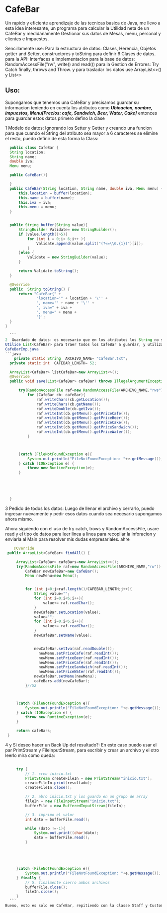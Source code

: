 # CafeBar
Un rapido y eficiente aprendizaje de las tecnicas basica de Java, me llevo a esta idea interesante, un programa para calcular la Utilidad neta de un CafeBar y medidanamente Gestionar sus datos de Mesas, menu, personal y clientes e Impuestos.

Sencillamente use:
 Para la estructura de datos: Clases, Herencia, Objetos getter and Setter, constructores y toString para definir 6 Clases de datos.
 para la API: Interfaces e Implementacion
 para la base de datos: RandomAccessFile("rw", write() and read()) 
 para la Gestion de Errores: Try Catch finally, throws and Throw.
 y para trasladar los datos use ArrayList<>() y List<>
 
 ## Uso:
  Supongamos que tenemos una CafeBar y precisamos guardar su informacion teniendo en cuenta los atributos como **_Ubicacion, nombre, impuestos, Menu[Precios: cafe, Sandwich, Beer, Water, Cake]_** entonces para guardar estos datos primero defino la clase
 
  1  Modelo de datos: Ignorando los Setter y Getter y creando una funcion para que cuando el String del atributo sea mayor a 6 caracteres se elimine el resto, puedo definir de esta forma la Class:
  ```java
    public class CafeBar {
    String location;
    String name;
    double iva;
    Menu menu;

    public CafeBar(){

    }
    public CafeBar(String location, String name, double iva, Menu menu) {
        this.location = buffer(location);
        this.name = buffer(name);
        this.iva = iva;
        this.menu = menu;
    }


    public String buffer(String value){
        StringBuilder Validate= new StringBuilder();
        if (value.length()>5){
            for (int i = 0;i< 6;i++ ){
                Validate.append(value.split("(?<=\\G.{1})")[i]);
            }
        }else {
            Validate = new StringBuilder(value);
        }

        return Validate.toString();
    }

    @Override
    public  String toString() {
        return "CafeBar{" +
                "location='" + location + '\'' +
                ", name='" + name + '\'' +
                ", iva=" + iva +
                ", menu=" + menu +
                '}';
    }
}
    
    ```
  2  Guardado de datos: es necesario que en los atributos los String no sobrepasen de un cierto numero de caracteres para poder interpretar el pedido y poder moverme dentro del archivo.
  Utilice List<CafeBar> para traer todos los CafeBar a guardar, y utilizar RandomAccessFile para guardar esos datos en CafeBar.txt usando "rws" para su lectura escritura, luego de eso uso write y el tipo de dato para guardar debidamente todo, siempre es necesario el uso de try catch throws para la gestion de errores al usar Files.
  CafeBarImp.java
  ```java
      private static String  ARCHIVO_NAME= "CafeBar.txt";
    private static int  CAFEBAR_LENGTH= 52;

    ArrayList<CafeBar> listCafeBar=new ArrayList<>();
    @Override
    public void save(List<CafeBar> cafeBar) throws IllegalArgumentException {

        try(RandomAccessFile raf=new RandomAccessFile(ARCHIVO_NAME,"rws")) {
            for (CafeBar cb: cafeBar){
                raf.writeChars(cb.getLocation());
                raf.writeChars(cb.getName());
                raf.writeDouble(cb.getIva());
                raf.writeInt(cb.getMenu().getPriceCafe());
                raf.writeInt(cb.getMenu().getPriceBeer());
                raf.writeInt(cb.getMenu().getPriceCake());
                raf.writeInt(cb.getMenu().getPriceSandwich());
                raf.writeInt(cb.getMenu().getPriceWater());
            }



        }catch (FileNotFoundException e){
            System.out.println("FileNotFoundException: "+e.getMessage());
        } catch (IOException e) {
            throw new RuntimeException(e);
        }





    }

  
  ```

 
  3  Pedido de todos los datos: Luego de llenar el archivo y cerrarlo, puedo ingresar nuevamente y pedir esos datos
  cuando sea necesario supongamos ahora mismo.
  
  Ahora siguiendo con el uso de try catch, trows y RandomAccessFile, usare read y el tipo de datos para leer linea a linea para recopilar la inforacion y enviarla al Main para resolver mis dudas empresariales. ahre
  
   ```java
       @Override
    public ArrayList<CafeBar> findAll() {

        ArrayList<CafeBar> cafeBars=new ArrayList<>();
        try(RandomAccessFile raf=new RandomAccessFile(ARCHIVO_NAME,"rw")) {
            CafeBar newCafeBar=new CafeBar();
            Menu newMenu=new Menu();


            for (int j=0;j<raf.length()/CAFEBAR_LENGTH;j++){
                String value="";
                for (int i=0;i<6;i++){
                    value+= raf.readChar();
                }
                newCafeBar.setLocation(value);
                value="";
                for (int i=0;i<6;i++){
                    value+= raf.readChar();
                }
                newCafeBar.setName(value);


                newCafeBar.setIva(raf.readDouble());
                  newMenu.setPriceCafe(raf.readInt());
                  newMenu.setPriceBeer(raf.readInt());
                  newMenu.setPriceCafe(raf.readInt());
                  newMenu.setPriceSandwich(raf.readInt());
                  newMenu.setPriceWater(raf.readInt());
                newCafeBar.setMenu(newMenu);
                cafeBars.add(newCafeBar);
            }//52



        }catch (FileNotFoundException e){
            System.out.println("FileNotFoundException: "+e.getMessage());
        } catch (IOException e) {
            throw new RuntimeException(e);
        }

        return cafeBars;
    }

   ```
   4  y Si deseo hacer un Back Up del resultado?: En este caso puedo usar el par PrintStream y FileInputStream,
   para escribir y crear un archivo y el otro leerlo mira como queda:
 
   ```java
    
        try {
            // 1. creo inicio.txt
            PrintStream createFileIn = new PrintStream("inicio.txt");
            createFileIn.print(resultado);
            createFileIn.close();

            // 2. abro inicio.txt y los guardo en un grupo de array
            fileIn = new FileInputStream("inicio.txt");
            bufferFile = new BufferedInputStream(fileIn);

            // 3. imprimo el valor
            int dato = bufferFile.read();

            while (dato !=-1){
                System.out.print((char)dato);
                dato = bufferFile.read();
            }





        }catch (FileNotFoundException e){
            System.out.println("FileNotFoundException: "+e.getMessage());
        } finally {
            // 5. finalmente cierro ambos archivos
            bufferFile.close();
            fileIn.close();
        }
     ```
Bueno, esto es solo en CafeBar, repitiendo con la classe Staff y Customer los puntos 1 al 3 tengo guardada una mini base de datos de un negocio de Cafe y Bar para analisar detenidamente y calcular el Utilidad Neta, Gastos por Cliente, Ganancia por hora de un camarero asi como un numero finito de informacion. Se imaginan usar Fireware y gestionar mejor el CafeBar? si yo si...
 
